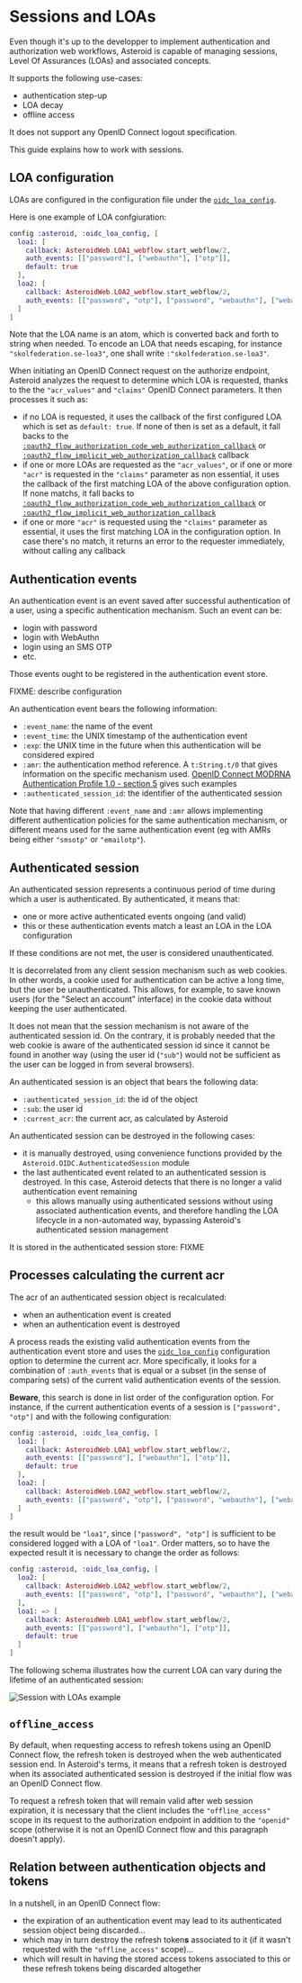 # Sessions and LOAs

Even though it's up to the developper to implement authentication and authorization web
workflows, Asteroid is capable of managing sessions, Level Of Assurances (LOAs) and associated
concepts.

It supports the following use-cases:
- authentication step-up
- LOA decay
- offline access

It does not support any OpenID Connect logout specification.

This guide explains how to work with sessions.

## LOA configuration

LOAs are configured in the configuration file under the
[`oidc_loa_config`](Asteroid.Config.html#module-oidc_loa_config).

Here is one example of LOA confgiuration:

```elixir
config :asteroid, :oidc_loa_config, [
  loa1: [
    callback: AsteroidWeb.LOA1_webflow.start_webflow/2,
    auth_events: [["password"], ["webauthn"], ["otp"]],
    default: true
  ],
  loa2: [
    callback: AsteroidWeb.LOA2_webflow.start_webflow/2,
    auth_events: [["password", "otp"], ["password", "webauthn"], ["webauthn", "otp"]]
  ]
]
```

Note that the LOA name is an atom, which is converted back and forth to string when needed. To
encode an LOA that needs escaping, for instance `"skolfederation.se-loa3"`, one shall write
`:"skolfederation.se-loa3"`.

When initiating an OpenID Connect request on the authorize endpoint, Asteroid analyzes the
request to determine which LOA is requested, thanks to the the `"acr_values"` and `"claims"`
OpenID Connect parameters. It then processes it such as:
- if no LOA is requested, it uses the callback of the first configured LOA which is set as
`default: true`. If none of then is set as a default, it fall backs to the
[`:oauth2_flow_authorization_code_web_authorization_callback`](Asteroid.Config.html#module-oauth2_flow_authorization_code_web_authorization_callback)
or
[`:oauth2_flow_implicit_web_authorization_callback`](Asteroid.Config.html#module-oauth2_flow_implicit_web_authorization_callback)
callback
- if one or more LOAs are requested as the `"acr_values"`, or if one or more `"acr"` is requested
in the `"claims"` parameter as non essential, it uses the callback of the first
matching LOA of the above configuration option. If none matchs, it fall backs to
[`:oauth2_flow_authorization_code_web_authorization_callback`](Asteroid.Config.html#module-oauth2_flow_authorization_code_web_authorization_callback)
or
[`:oauth2_flow_implicit_web_authorization_callback`](Asteroid.Config.html#module-oauth2_flow_implicit_web_authorization_callback)
- if one or more `"acr"` is requested using the `"claims"` parameter as essential, it uses
the first matching LOA in the configuration option. In case there's no match, it returns an
error to the requester immediately, without calling any callback

## Authentication events

An authentication event is an event saved after successful authentication of a user, using a
specific authentication mechanism. Such an event can be:
- login with password
- login with WebAuthn
- login using an SMS OTP
- etc.

Those events ought to be registered in the authentication event store.

FIXME: describe configuration

An authentication event bears the following information:
- `:event_name`: the name of the event
- `:event_time`: the UNIX timestamp of the authentication event
- `:exp`: the UNIX time in the future when this authentication will be considered expired
- `:amr`: the authentication method reference. A `t:String.t/0` that gives information on the
specific mechanism used.
[OpenID Connect MODRNA Authentication Profile 1.0 - section 5](https://openid.net/specs/openid-connect-modrna-authentication-1_0.html#rfc.section.5)
gives such examples
- `:authenticated_session_id`: the identifier of the authenticated session

Note that having different `:event_name` and `:amr` allows implementing different authentication
policies for the same authentication mechanism, or different means used for the same
authentication event (eg with AMRs being either `"smsotp"` or `"emailotp"`).

## Authenticated session

An authenticated session represents a continuous period of time during which a user is
authenticated. By authenticated, it means that:
- one or more active authenticated events ongoing (and valid)
- this or these authentication events match a least an LOA in the LOA configuration

If these conditions are not met, the user is considered unauthenticated.

It is decorrelated from any client session mechanism such as web cookies. In other words, a
cookie used for authentication can be active a long time, but the user be unauthenticated. This
allows, for example, to save known users (for the "Select an account" interface) in the cookie
data without keeping the user authenticated.

It does not mean that the session mechanism is not aware of the authenticated session id. On the
contrary, it is probably needed that the web cookie is aware of the authenticated session id
since it cannot be found in another way (using the user id (`"sub"`) would not be sufficient as
the user can be logged in from several browsers).

An authenticated session is an object that bears the following data:
- `:authenticated_session_id`: the id of the object
- `:sub`: the user id
- `:current_acr`: the current acr, as calculated by Asteroid

An authenticated session can be destroyed in the following cases:
- it is manually destroyed, using convenience functions provided by the
`Asteroid.OIDC.AuthenticatedSession` module
- the last authenticated event related to an authenticated session is destroyed. In this case,
Asteroid detects that there is no longer a valid authentication event remaining
  - this allows manually using authenticated sessions without using associated authentication
  events, and therefore handling the LOA lifecycle in a non-automated way, bypassing Asteroid's
  authenticated session management

It is stored in the authenticated session store: FIXME

## Processes calculating the current acr

The acr of an authenticated session object is recalculated:
- when an authentication event is created
- when an authentication event is destroyed

A process reads the existing valid authentication events from the authentication event store
and uses the [`oidc_loa_config`](Asteroid.Config.html#module-oidc_loa_config) configuration
option to determine the current acr. More specifically, it looks for a combination of
`:auth_events` that is equal or a subset (in the sense of comparing sets) of the current valid
authentication events of the session.

**Beware**, this search is done in list order of the configuration option. For instance, if the
current authentication events of a session is `["password", "otp"]` and with the following
configuration:

```elixir
config :asteroid, :oidc_loa_config, [
  loa1: [
    callback: AsteroidWeb.LOA1_webflow.start_webflow/2,
    auth_events: [["password"], ["webauthn"], ["otp"]],
    default: true
  ],
  loa2: [
    callback: AsteroidWeb.LOA2_webflow.start_webflow/2,
    auth_events: [["password", "otp"], ["password", "webauthn"], ["webauthn", "otp"]]
  ]
]
```

the result would be `"loa1"`, since `["password", "otp"]` is sufficient to be considered
logged with a LOA of `"loa1"`. Order matters, so to have the expected result it is necessary
to change the order as follows:

```elixir
config :asteroid, :oidc_loa_config, [
  loa2: [
    callback: AsteroidWeb.LOA2_webflow.start_webflow/2,
    auth_events: [["password", "otp"], ["password", "webauthn"], ["webauthn", "otp"]]
  ],
  loa1: => [
    callback: AsteroidWeb.LOA1_webflow.start_webflow/2,
    auth_events: [["password"], ["webauthn"], ["otp"]],
    default: true
  ]
]
```

The following schema illustrates how the current LOA can vary during the lifetime of an
authenticated session:

![Session with LOAs example](../guides/media/authenticated-session-loa-example.svg)

## `offline_access`

By default, when requesting access to refresh tokens using an OpenID Connect flow, the refresh
token is destroyed when the web authenticated session end. In Asteroid's terms, it means that
a refresh token is destroyed when its associated authenticated session is destroyed if the
initial flow was an OpenID Connect flow.

To request a refresh token that will remain valid after web session expiration, it is
necessary that the client includes the `"offline_access"` scope in its request to the
authorization endpoint in addition to the `"openid"` scope (otherwise it is not an OpenID Connect
flow and this paragraph doesn't apply).

## Relation between authentication objects and tokens

In a nutshell, in an OpenID Connect flow:
- the expiration of an authentication event may lead to its authenticated session object being
discarded...
- which may in turn destroy the refresh token**s** associated to it (if it wasn't requested with
the `"offline_access"` scope)...
- which will result in having the stored access tokens associated to this or these refresh
tokens being discarded altogether
